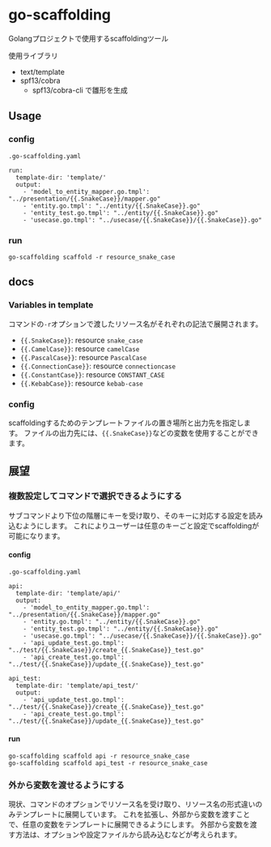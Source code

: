 # go-scaffolding
Golangプロジェクトで使用するscaffoldingツール

使用ライブラリ
* text/template
* spf13/cobra
    * spf13/cobra-cli で雛形を生成


## Usage

### config
`.go-scaffolding.yaml`
```
run:
  template-dir: 'template/'
  output:
    - 'model_to_entity_mapper.go.tmpl': "../presentation/{{.SnakeCase}}/mapper.go"
    - 'entity.go.tmpl': "../entity/{{.SnakeCase}}.go"
    - 'entity_test.go.tmpl': "../entity/{{.SnakeCase}}.go"
    - 'usecase.go.tmpl': "../usecase/{{.SnakeCase}}/{{.SnakeCase}}.go"
```

### run
```
go-scaffolding scaffold -r resource_snake_case
```

## docs

### Variables in template
コマンドの`-r`オプションで渡したリソース名がそれぞれの記法で展開されます。

* `{{.SnakeCase}}`: resource `snake_case`
* `{{.CamelCase}}`: resource `camelCase`
* `{{.PascalCase}}`: resource `PascalCase`
* `{{.ConnectionCase}}`: resource `connectioncase`
* `{{.ConstantCase}}`: resource `CONSTANT_CASE`
* `{{.KebabCase}}`: resource `kebab-case`

### config
scaffoldingするためのテンプレートファイルの置き場所と出力先を指定します。
ファイルの出力先には、`{{.SnakeCase}}`などの変数を使用することができます。

## 展望
### 複数設定してコマンドで選択できるようにする

サブコマンドより下位の階層にキーを受け取り、そのキーに対応する設定を読み込むようにします。
これによりユーザーは任意のキーごと設定でscaffoldingが可能になります。

#### config
`.go-scaffolding.yaml`
```
api:
  template-dir: 'template/api/'
  output:
    - 'model_to_entity_mapper.go.tmpl': "../presentation/{{.SnakeCase}}/mapper.go"
    - 'entity.go.tmpl': "../entity/{{.SnakeCase}}.go"
    - 'entity_test.go.tmpl': "../entity/{{.SnakeCase}}.go"
    - 'usecase.go.tmpl': "../usecase/{{.SnakeCase}}/{{.SnakeCase}}.go"
    - 'api_update_test.go.tmpl': "../test/{{.SnakeCase}}/create_{{.SnakeCase}}_test.go"
    - 'api_create_test.go.tmpl': "../test/{{.SnakeCase}}/update_{{.SnakeCase}}_test.go"
    
api_test:
  template-dir: 'template/api_test/'
  output:
    - 'api_update_test.go.tmpl': "../test/{{.SnakeCase}}/create_{{.SnakeCase}}_test.go"
    - 'api_create_test.go.tmpl': "../test/{{.SnakeCase}}/update_{{.SnakeCase}}_test.go"
```

#### run
```
go-scaffolding scaffold api -r resource_snake_case
go-scaffolding scaffold api_test -r resource_snake_case
```

### 外から変数を渡せるようにする

現状、コマンドのオプションでリソース名を受け取り、リソース名の形式違いのみテンプレートに展開しています。
これを拡張し、外部から変数を渡すことで、任意の変数をテンプレートに展開できるようにします。
外部から変数を渡す方法は、オプションや設定ファイルから読み込むなどが考えられます。